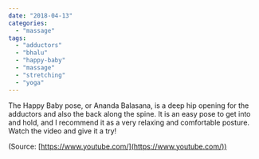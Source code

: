 ```yaml
---
date: "2018-04-13"
categories: 
  - "massage"
tags: 
  - "adductors"
  - "bhalu"
  - "happy-baby"
  - "massage"
  - "stretching"
  - "yoga"
---
```


The Happy Baby pose, or Ananda Balasana, is a deep hip opening for the adductors and also the back along the spine. It is an easy pose to get into and hold, and I recommend it as a very relaxing and comfortable posture. Watch the video and give it a try!

(Source: [https://www.youtube.com/](https://www.youtube.com/))

